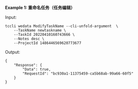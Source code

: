 **Example 1: 重命名任务（任务编辑）**



Input: 

```
tccli wedata ModifyTaskName --cli-unfold-argument  \
    --TaskName newtaskname \
    --TaskId 20220410160743666 \
    --Notes desc \
    --ProjectId 1486446569620773677
```

Output: 
```
{
    "Response": {
        "Data": true,
        "RequestId": "bc930a1-11375459-ca5b68ab-99a66-60f5"
    }
}
```

